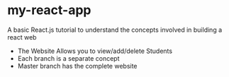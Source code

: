 # my-react-app
A basic React.js tutorial to understand the concepts involved in building a react web
- The Website Allows you to view/add/delete Students
- Each branch is a separate concept
- Master branch has the complete website
